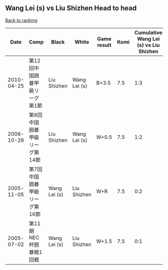## Wang Lei (s) vs Liu Shizhen Head to head

[Back to ranking](../../index.md)




| **Date** | **Comp** | **Black** | **White** | **Game result** | **Komi** | **Cumulative Wang Lei (s) vs Liu Shizhen** | **Wang Lei (s) streak** | **Liu Shizhen streak** | 
| --- | --- | --- | --- | --- | --- | --- | --- | --- |
| 2010-04-25 | 第12回中国囲碁甲級リーグ第1節 | Liu Shizhen | Wang Lei (s) | B+3.5 | 7.5 | 1:3 | 0 | 1 | 
| 2006-10-28 | 第8回中国囲碁甲級リーグ第14節 | Liu Shizhen | Wang Lei (s) | W+0.5 | 7.5 | 1:2 | 1 | 0 | 
| 2005-11-05 | 第7回中国囲碁甲級リーグ第16節 | Wang Lei (s) | Liu Shizhen | W+R | 7.5 | 0:2 | 0 | 2 | 
| 2005-07-02 | 第11期NEC杯囲碁戦1回戦 | Wang Lei (s) | Liu Shizhen | W+1.5 | 7.5 | 0:1 | 0 | 1 |




